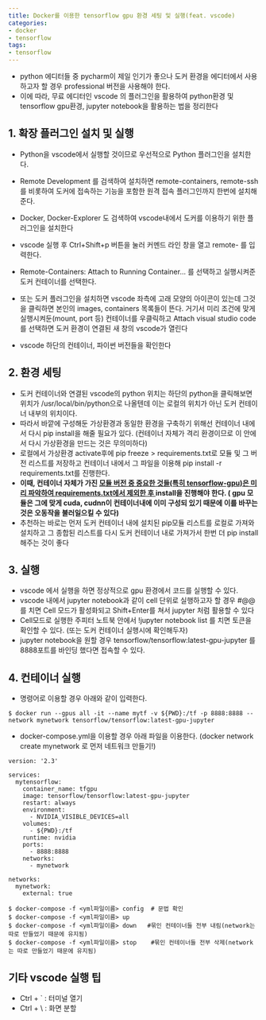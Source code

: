 ```yaml
---
title: Docker를 이용한 tensorflow gpu 환경 세팅 및 실행(feat. vscode)
categories:
- docker
- tensorflow
tags:
- tensorflow
---
```


- python 에디터들 중 pycharm이 제일 인기가 좋으나 도커 환경을 에디터에서 사용하고자 할 경우 professional 버전을 사용해야 한다.
- 이에 따라, 무료 에디터인 vscode 의 플러그인을 활용하여 python환경 및 tensorflow gpu환경, jupyter notebook을 활용하는 법을 정리한다

## 1. 확장 플러그인 설치 및 실행
- Python을 vscode에서 실행할 것이므로 우선적으로 Python 플러그인을 설치한다.
- Remote Development 를 검색하여 설치하면 remote-containers, remote-ssh를 비롯하여 도커에 접속하는 기능을 포함한 원격 접속 플러그인까지 한번에 설치해준다.
- Docker, Docker-Explorer 도 검색하여 vscode내에서 도커를 이용하기 위한 플러그인을 설치한다
- vscode 실행 후 Ctrl+Shift+p 버튼을 눌러 커멘드 라인 창을 열고 remote- 를 입력한다.
- Remote-Containers: Attach to Running Container... 를 선택하고 실행시켜준 도커 컨테이너를 선택한다.
- 또는 도커 플러그인을 설치하면  vscode 좌측에 고래 모양의 아이콘이 있는데 그것을 클릭하면 본인의 images, containers 목록들이 뜬다. 거기서 미리 조건에 맞게 실행시켜둔(mount, port 등) 컨테이너를 우클릭하고 Attach visual studio code 를 선택하면 도커 환경이 연결된 새 창의 vscode가 열린다

- vscode 하단의 컨테이너, 파이썬 버전들을 확인한다

## 2. 환경 세팅
- 도커 컨테이너와 연결된 vscode의 python 위치는 하단의 python을 클릭해보면 위치가 /usr/local/bin/python으로 나올텐데 이는 로컬의 위치가 아닌 도커 컨테이너 내부의 위치이다.
- 따라서 바깥에 구성해둔 가상환경과 동일한 환경을 구축하기 위해선 컨테이너 내에서 다시 pip install을 해줄 필요가 있다. (컨테이너 자체가 격리 환경이므로 이 안에서 다시 가상환경을 만드는 것은 무의미하다)
- 로컬에서 가상환경 activate후에 pip freeze > requirements.txt로 모듈 및 그 버전 리스트를 저장하고 컨테이너 내에서 그 파일을 이용해 pip install -r requirements.txt를 진행한다.
- __이때, 컨테이너 자체가 가진 <u>모듈 버전 중 중요한 것들(특히 tensorflow-gpu)은 미리 파악하여 requirements.txt에서 제외한 후 </u>install을 진행해야 한다. ( gpu 모듈은 그에 맞게 cuda, cudnn이 컨테이너내에 이미 구성되 있기 때문에 이를 바꾸는 것은 오동작을 불러일으킬 수 있다)__
- 추천하는 바로는 먼저 도커 컨테이너 내에 설치된 pip모듈 리스트를 로컬로 가져와 설치하고 그 종합된 리스트를 다시 도커 컨테이너 내로 가져가서 한번 더 pip install해주는 것이 좋다


## 3. 실행
- vscode 에서 실행을 하면 정상적으로 gpu 환경에서 코드를 실행할 수 있다. 
- vscode 내에서 jupyter notebook과 같이 cell 단위로 실행하고자 할 경우 #@@  를 치면 Cell 모드가 활성화되고 Shift+Enter를 쳐서 jupyter 처럼 활용할 수 있다
- Cell모드로 실행한 주피터 노트북 안에서 !jupyter notebook list 를 치면 토큰을 확인할 수 있다. (또는 도커 컨테이너 실행시에 확인해두자)
- jupyter notebook을 원할 경우 tensorflow/tensorflow:latest-gpu-jupyter 를 8888포트를 바인딩 했다면 접속할 수 있다.


## 4. 컨테이너 실행
- 명령어로 이용할 경우 아래와 같이 입력한다.
```
$ docker run --gpus all -it --name mytf -v ${PWD}:/tf -p 8888:8888 --network mynetwork tensorflow/tensorflow:latest-gpu-jupyter
```
- docker-compose.yml을 이용할 경우 아래 파일을 이용한다. (docker network create mynetwork 로 먼저 네트워크 만들기!)

```
version: '2.3'

services:
  mytensorflow:
    container_name: tfgpu
    image: tensorflow/tensorflow:latest-gpu-jupyter
    restart: always
    environment:
      - NVIDIA_VISIBLE_DEVICES=all
    volumes:
      - ${PWD}:/tf
    runtime: nvidia
    ports:
      - 8888:8888
    networks:
      - mynetwork

networks:
  mynetwork:
    external: true
```

```
$ docker-compose -f <yml파일이름> config  # 문법 확인
$ docker-compose -f <yml파일이름> up 
$ docker-compose -f <yml파일이름> down   #묶인 컨테이너들 전부 내림(network는 따로 만들었기 때문에 유지됨)
$ docker-compose -f <yml파일이름> stop    #묶인 컨테이너들 전부 삭제(network는 따로 만들었기 때문에 유지됨)
```
## 기타 vscode 실행 팁
- Ctrl + \`  : 터미널 열기
- Ctrl + \\ : 화면 분할
